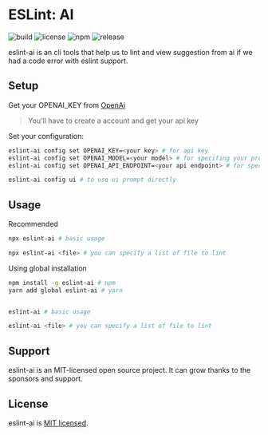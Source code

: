 # ESLint: AI

![build](https://github.com/iamando/eslint-ai/workflows/build/badge.svg)
![license](https://img.shields.io/github/license/iamando/eslint-ai?color=success)
![npm](https://img.shields.io/npm/v/eslint-ai)
![release](https://img.shields.io/github/release-date/iamando/eslint-ai)

eslint-ai is an cli tools that help us to lint and view suggestion from ai if we had a code error with eslint support.

## Setup

Get your OPENAI_KEY from [OpenAi](https://platform.openai.com/account/api-keys)

> You'll have to create a account and get your api key

Set your configuration:

```bash
eslint-ai config set OPENAI_KEY=<your key> # for api key
eslint-ai config set OPENAI_MODEL=<your model> # for specifing your prefered model
eslint-ai config set OPENAI_API_ENDPOINT=<your api endpoint> # for specifing your api endpoint

eslint-ai config ui # to use ui prompt directly
```

## Usage

Recommended

```bash
npx eslint-ai # basic usage

npx eslint-ai <file> # you can specify a list of file to lint
```

Using global installation

```bash
npm install -g eslint-ai # npm
yarn add global eslint-ai # yarn


eslint-ai # basic usage

eslint-ai <file> # you can specify a list of file to lint
```

## Support

eslint-ai is an MIT-licensed open source project. It can grow thanks to the sponsors and support.

## License

eslint-ai is [MIT licensed](LICENSE).
